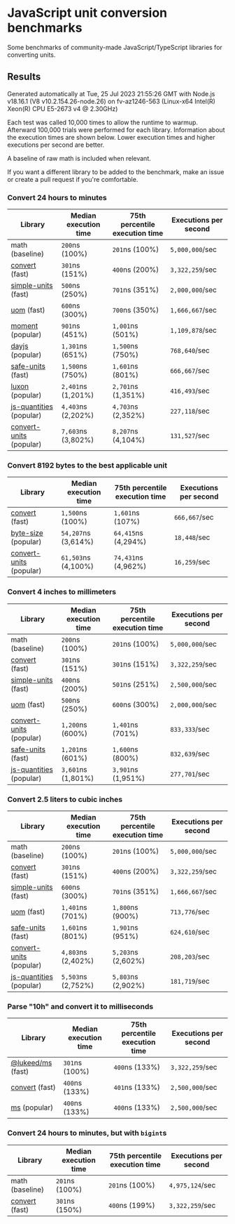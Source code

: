 # JavaScript unit conversion benchmarks

Some benchmarks of community-made JavaScript/TypeScript libraries for converting units.

## Results

<!-- beginblock(results) -->

Generated automatically at Tue, 25 Jul 2023 21:55:26 GMT with Node.js v18.16.1 (V8 v10.2.154.26-node.26) on fv-az1246-563 (Linux-x64 Intel(R) Xeon(R) CPU E5-2673 v4 @ 2.30GHz)

Each test was called 10,000 times to allow the runtime to warmup.
Afterward 100,000 trials were performed for each library.
Information about the execution times are shown below.
Lower execution times and higher executions per second are better.

A baseline of raw math is included when relevant.

If you want a different library to be added to the benchmark, make an issue or create a pull request if you're comfortable.

### Convert 24 hours to minutes

| Library                                                            | Median execution time | 75th percentile execution time | Executions per second |
| ------------------------------------------------------------------ | --------------------- | ------------------------------ | --------------------- |
| math (baseline)                                                    | `200`ns (100%)        | `201`ns (100%)                 | `5,000,000`/sec       |
| [convert](https://npmjs.com/package/convert) (fast)                | `301`ns (151%)        | `400`ns (200%)                 | `3,322,259`/sec       |
| [simple-units](https://npmjs.com/package/simple-units) (fast)      | `500`ns (250%)        | `701`ns (351%)                 | `2,000,000`/sec       |
| [uom](https://npmjs.com/package/uom) (fast)                        | `600`ns (300%)        | `700`ns (350%)                 | `1,666,667`/sec       |
| [moment](https://npmjs.com/package/moment) (popular)               | `901`ns (451%)        | `1,001`ns (501%)               | `1,109,878`/sec       |
| [dayjs](https://npmjs.com/package/dayjs) (popular)                 | `1,301`ns (651%)      | `1,500`ns (750%)               | `768,640`/sec         |
| [safe-units](https://npmjs.com/package/safe-units) (fast)          | `1,500`ns (750%)      | `1,601`ns (801%)               | `666,667`/sec         |
| [luxon](https://npmjs.com/package/luxon) (popular)                 | `2,401`ns (1,201%)    | `2,701`ns (1,351%)             | `416,493`/sec         |
| [js-quantities](https://npmjs.com/package/js-quantities) (popular) | `4,403`ns (2,202%)    | `4,703`ns (2,352%)             | `227,118`/sec         |
| [convert-units](https://npmjs.com/package/convert-units) (popular) | `7,603`ns (3,802%)    | `8,207`ns (4,104%)             | `131,527`/sec         |

### Convert 8192 bytes to the best applicable unit

| Library                                                            | Median execution time | 75th percentile execution time | Executions per second |
| ------------------------------------------------------------------ | --------------------- | ------------------------------ | --------------------- |
| [convert](https://npmjs.com/package/convert) (fast)                | `1,500`ns (100%)      | `1,601`ns (107%)               | `666,667`/sec         |
| [byte-size](https://npmjs.com/package/byte-size) (popular)         | `54,207`ns (3,614%)   | `64,415`ns (4,294%)            | `18,448`/sec          |
| [convert-units](https://npmjs.com/package/convert-units) (popular) | `61,503`ns (4,100%)   | `74,431`ns (4,962%)            | `16,259`/sec          |

### Convert 4 inches to millimeters

| Library                                                            | Median execution time | 75th percentile execution time | Executions per second |
| ------------------------------------------------------------------ | --------------------- | ------------------------------ | --------------------- |
| math (baseline)                                                    | `200`ns (100%)        | `201`ns (100%)                 | `5,000,000`/sec       |
| [convert](https://npmjs.com/package/convert) (fast)                | `301`ns (151%)        | `301`ns (151%)                 | `3,322,259`/sec       |
| [simple-units](https://npmjs.com/package/simple-units) (fast)      | `400`ns (200%)        | `501`ns (251%)                 | `2,500,000`/sec       |
| [uom](https://npmjs.com/package/uom) (fast)                        | `500`ns (250%)        | `600`ns (300%)                 | `2,000,000`/sec       |
| [convert-units](https://npmjs.com/package/convert-units) (popular) | `1,200`ns (600%)      | `1,401`ns (701%)               | `833,333`/sec         |
| [safe-units](https://npmjs.com/package/safe-units) (fast)          | `1,201`ns (601%)      | `1,600`ns (800%)               | `832,639`/sec         |
| [js-quantities](https://npmjs.com/package/js-quantities) (popular) | `3,601`ns (1,801%)    | `3,901`ns (1,951%)             | `277,701`/sec         |

### Convert 2.5 liters to cubic inches

| Library                                                            | Median execution time | 75th percentile execution time | Executions per second |
| ------------------------------------------------------------------ | --------------------- | ------------------------------ | --------------------- |
| math (baseline)                                                    | `200`ns (100%)        | `201`ns (100%)                 | `5,000,000`/sec       |
| [convert](https://npmjs.com/package/convert) (fast)                | `301`ns (151%)        | `400`ns (200%)                 | `3,322,259`/sec       |
| [simple-units](https://npmjs.com/package/simple-units) (fast)      | `600`ns (300%)        | `701`ns (351%)                 | `1,666,667`/sec       |
| [uom](https://npmjs.com/package/uom) (fast)                        | `1,401`ns (701%)      | `1,800`ns (900%)               | `713,776`/sec         |
| [safe-units](https://npmjs.com/package/safe-units) (fast)          | `1,601`ns (801%)      | `1,901`ns (951%)               | `624,610`/sec         |
| [convert-units](https://npmjs.com/package/convert-units) (popular) | `4,803`ns (2,402%)    | `5,203`ns (2,602%)             | `208,203`/sec         |
| [js-quantities](https://npmjs.com/package/js-quantities) (popular) | `5,503`ns (2,752%)    | `5,803`ns (2,902%)             | `181,719`/sec         |

### Parse "10h" and convert it to milliseconds

| Library                                                   | Median execution time | 75th percentile execution time | Executions per second |
| --------------------------------------------------------- | --------------------- | ------------------------------ | --------------------- |
| [@lukeed/ms](https://npmjs.com/package/@lukeed/ms) (fast) | `301`ns (100%)        | `400`ns (133%)                 | `3,322,259`/sec       |
| [convert](https://npmjs.com/package/convert) (fast)       | `400`ns (133%)        | `401`ns (133%)                 | `2,500,000`/sec       |
| [ms](https://npmjs.com/package/ms) (popular)              | `400`ns (133%)        | `400`ns (133%)                 | `2,500,000`/sec       |

### Convert 24 hours to minutes, but with `bigint`s

| Library                                             | Median execution time | 75th percentile execution time | Executions per second |
| --------------------------------------------------- | --------------------- | ------------------------------ | --------------------- |
| math (baseline)                                     | `201`ns (100%)        | `201`ns (100%)                 | `4,975,124`/sec       |
| [convert](https://npmjs.com/package/convert) (fast) | `301`ns (150%)        | `400`ns (199%)                 | `3,322,259`/sec       |

<!-- endblock(results) -->
